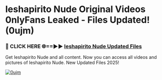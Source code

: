 # Ieshapirito Nude Original Videos 0nlyFans Leaked - Files Updated! (0ujm)

<h3>🔴 CLICK HERE 🌐==►► <a href="https://tinyurl.com/y5r63du9" rel="nofollow">Ieshapirito Nude Updated Files</a></h3>

Get Ieshapirito Nude and all content. Now you can access all videos and pictures of Ieshapirito Nude. New Updated Files 2025!

[![0ujm](https://i.imgur.com/UVo9nyh.gif)](https://tinyurl.com/y5r63du9)